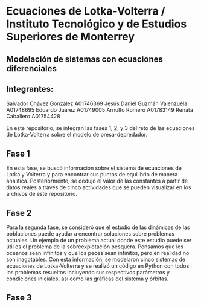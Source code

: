# Ecuaciones de Lotka-Volterra / Instituto Tecnológico y de Estudios Superiores de Monterrey 
## Modelación de sistemas con ecuaciones diferenciales
## Integrantes: 
Salvador Chávez González A01746369
Jesús Daniel Guzmán Valenzuela A01748695
Eduardo Juárez A01749005
Arnulfo Romero A01783149
Renata Caballero A01754428

En este repositorio, se integran las fases 1, 2, y 3 del reto de las ecuaciones de Lotka-Volterra sobre el modelo de presa-depredador. 

## Fase 1 
En esta fase, se buscó información sobre el sistema de ecuaciones de Lotka y Volterra y para encontrar sus puntos de equilibrio de manera analítica. Posteriormente, se dedujo el valor de las constantes a partir de datos reales a través de cinco actividades que se pueden visualizar en los archivos de este repositorio. 

## Fase 2 

Para la segunda fase, se consideró que el estudio de las dinámicas de las poblaciones puede ayudar a encontrar soluciones sobre problemas actuales. Un ejemplo de un problema actual donde este estudio puede ser útil es el problema de la sobreexplotación pesquera. Pensamos que los océanos sean infinitos y que los peces sean infinitos, pero en realidad no son inagotables. Con esta información, se modelaron cinco sistemas de ecuaciones de Lotka-Volterra y se realizó un código en Python con todos los problemas resueltos incluyendo sus respectivos parámetros y condiciones iniciales, así como las gráficas del sistema y órbitas. 

## Fase 3



